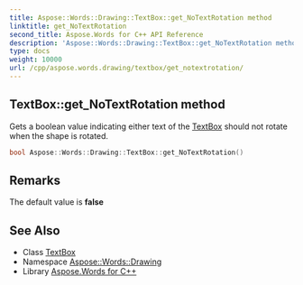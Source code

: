 ```yaml
---
title: Aspose::Words::Drawing::TextBox::get_NoTextRotation method
linktitle: get_NoTextRotation
second_title: Aspose.Words for C++ API Reference
description: 'Aspose::Words::Drawing::TextBox::get_NoTextRotation method. Gets a boolean value indicating either text of the TextBox should not rotate when the shape is rotated in C++.'
type: docs
weight: 10000
url: /cpp/aspose.words.drawing/textbox/get_notextrotation/
---
```

## TextBox::get_NoTextRotation method


Gets a boolean value indicating either text of the [TextBox](../) should not rotate when the shape is rotated.

```cpp
bool Aspose::Words::Drawing::TextBox::get_NoTextRotation()
```

## Remarks


The default value is **false**
## See Also

* Class [TextBox](../)
* Namespace [Aspose::Words::Drawing](../../)
* Library [Aspose.Words for C++](../../../)
